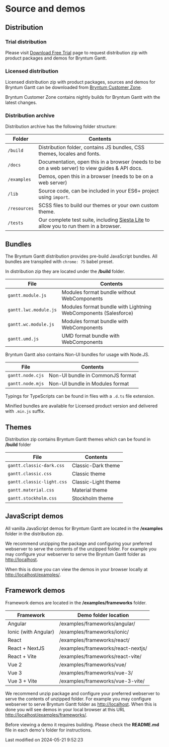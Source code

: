 # Source and demos

## Distribution

### Trial distribution

Please visit [Download Free Trial](https://bryntum.com/download/?product=gantt) page to request distribution zip with product
packages and demos for Bryntum Gantt.

### Licensed distribution

Licensed distribution zip with product packages, sources and demos for Bryntum Gantt can be downloaded from
[Bryntum Customer Zone](https://customerzone.bryntum.com/).

Bryntum Customer Zone contains nightly builds for Bryntum Gantt with the latest changes.

### Distribution archive

Distribution archive has the following folder structure:

| Folder       | Contents                                                                                                            |
|--------------|---------------------------------------------------------------------------------------------------------------------|
| `/build`     | Distribution folder, contains JS bundles, CSS themes, locales and fonts.                                            |
| `/docs`      | Documentation, open this in a browser (needs to be on a web server) to view guides & API docs.                      |
| `/examples`  | Demos, open this in a browser (needs to be on a web server)                                                         |
| `/lib`       | Source code, can be included in your ES6+ project using `import`.                                                   |
| `/resources` | SCSS files to build our themes or your own custom theme.                                                            |
| `/tests`     | Our complete test suite, including [Siesta Lite](https://bryntum.com/products/siesta/) to allow you to run them in a browser. |

## Bundles

The Bryntum Gantt distribution provides pre-build JavaScript bundles.
All bundles are transpiled with `chrome: 75` babel preset.

In distribution zip they are located under the **/build** folder.

| File                    | Contents                                                        |
|-------------------------|-----------------------------------------------------------------|
| `gantt.module.js`     | Modules format bundle without WebComponents                     |
| `gantt.lwc.module.js` | Modules format bundle with Lightning WebComponents (Salesforce) |
| `gantt.wc.module.js`  | Modules format bundle with WebComponents                        |
| `gantt.umd.js`        | UMD format bundle with WebComponents                            |

Bryntum Gantt also contains Non-UI bundles for usage with Node.JS.

| File                    | Contents                         |
|-------------------------|----------------------------------|
| `gantt.node.cjs`      | Non-UI bundle in CommonJS format |
| `gantt.node.mjs`      | Non-UI bundle in Modules format  |

Typings for TypeScripts can be found in files with a `.d.ts` file extension.

Minified bundles are available for Licensed product version and delivered with `.min.js` suffix.

## Themes

Distribution zip contains Bryntum Gantt themes which can be found in **/build** folder

| File                        | Contents            |
|-----------------------------|---------------------|
| `gantt.classic-dark.css`  | Classic-Dark theme  |
| `gantt.classic.css`       | Classic theme       |
| `gantt.classic-light.css` | Classic-Light theme |
| `gantt.material.css`      | Material theme      |
| `gantt.stockholm.css`     | Stockholm theme     |

## JavaScript demos

All vanilla JavaScript demos for Bryntum Gantt are located in the **/examples** folder in the distribution zip.

We recommend unzipping the package and configuring your preferred webserver to serve the contents of the unzipped
folder. For example you may configure your webserver to serve the Bryntum Gantt folder as 
[http://localhost](http://localhost).

When this is done you can view the demos in your browser locally at 
[http://localhost/examples/](http://localhost/examples/).

## Framework demos

Framework demos are located in the **/examples/frameworks** folder.

| Framework            | Demo folder location               |
|----------------------|------------------------------------|
| Angular              | /examples/frameworks/angular/      |
| Ionic (with Angular) | /examples/frameworks/ionic/        |
| React                | /examples/frameworks/react/        |
| React + NextJS       | /examples/frameworks/react-nextjs/ |
| React + Vite         | /examples/frameworks/react-vite/   |
| Vue 2                | /examples/frameworks/vue/          |
| Vue 3                | /examples/frameworks/vue-3/        |
| Vue 3 + Vite         | /examples/frameworks/vue-3-vite/   |

We recommend unzip package and configure your preferred webserver to serve the contents of unzipped folder.
For example you may configure webserver to serve Bryntum Gantt folder as [http://localhost](http://localhost).
When this is done you will see demos in your local browser at this URL
[http://localhost/examples/frameworks/](http://localhost/examples/frameworks/).

<div class="note">

Before viewing a demo it requires building. Please check the <strong>README.md</strong> file in each demo's folder for instructions.

</div>



<p class="last-modified">Last modified on 2024-05-21 9:52:23</p>